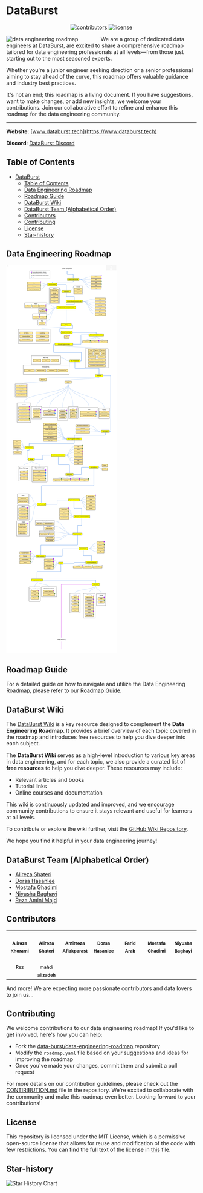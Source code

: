 # DataBurst

<p align=center>
    <a href="https://github.com/data-burst/data-engineering-roadmap/graphs/contributors">
    <img src="https://img.shields.io/github/contributors-anon/data-burst/data-engineering-roadmap?color=yellow&style=flat-square" alt="contributors">
    </a>
    <a href="https://github.com/data-burst/data-engineering-roadmap/LICENSE"> 
    <img src="https://img.shields.io/badge/MIT-blue.svg?style=flat-square&label=license" alt="license">
</a>
</p>


<img  align="left" src="https://raw.githubusercontent.com/data-burst/databurst-public-assets/main/databurst/logo.jpg" width="250" alt="data engineering roadmap"/>

We are a group of dedicated data engineers at DataBurst, are excited to share a comprehensive roadmap tailored for data engineering professionals at all levels—from those just starting out to the most seasoned experts.

Whether you're a junior engineer seeking direction or a senior professional aiming to stay ahead of the curve, this roadmap offers valuable guidance and industry best practices.

It's not an end; this roadmap is a living document. If you have suggestions, want to make changes, or add new insights, we welcome your contributions. Join our collaborative effort to refine and enhance this roadmap for the data engineering community.

----------------------

**Website**: [www.databurst.tech](https://www.databurst.tech)

**Discord**: [DataBurst Discord](https://discord.gg/DWVD3gVv)

## Table of Contents

- [DataBurst](#databurst)
  - [Table of Contents](#table-of-contents)
  - [Data Engineering Roadmap](#data-engineering-roadmap)
  - [Roadmap Guide](#roadmap-guide)
  - [DataBurst Wiki](#databurst-wiki)
  - [DataBurst Team (Alphabetical Order)](#databurst-team-alphabetical-order)
  - [Contributors](#contributors)
  - [Contributing](#contributing)
  - [License](#license)
  - [Star-history](#star-history)

## Data Engineering Roadmap

![data engineer roadmap](https://raw.githubusercontent.com/data-burst/data-engineering-public-assets/main/data-engineering-roadmap/roadmap.png)

## Roadmap Guide

For a detailed guide on how to navigate and utilize the Data Engineering Roadmap, please refer to our [Roadmap Guide](ROADMAP_GUIDE.md).

## DataBurst Wiki

The [DataBurst Wiki](https://wiki.databurst.tech/) is a key resource designed to complement the **Data Engineering Roadmap**. It provides a brief overview of each topic covered in the roadmap and introduces free resources to help you dive deeper into each subject.

The **DataBurst Wiki** serves as a high-level introduction to various key areas in data engineering, and for each topic, we also provide a curated list of **free resources** to help you dive deeper. These resources may include:

- Relevant articles and books
- Tutorial links
- Online courses and documentation

This wiki is continuously updated and improved, and we encourage community contributions to ensure it stays relevant and useful for learners at all levels.

To contribute or explore the wiki further, visit the [GitHub Wiki Repository](https://github.com/data-burst/data-engineering-wiki).

We hope you find it helpful in your data engineering journey!

## DataBurst Team (Alphabetical Order)

- [Alireza Shateri](https://www.linkedin.com/in/alireza-shateri-a91093176/)
- [Dorsa Hasanlee](https://www.linkedin.com/in/dorsa-hasanlee/)
- [Mostafa Ghadimi](https://www.linkedin.com/in/mostafaghadimi/)
- [Niyusha Baghayi](https://www.linkedin.com/in/niyusha-baghayi/)
- [Reza Amini Majd](https://www.linkedin.com/in/rezaaminimajd/)

## Contributors

<!-- ALL-CONTRIBUTORS-LIST:START - Do not remove or modify this section -->
<!-- prettier-ignore-start -->
<!-- markdownlint-disable -->
<table>
  <tbody>
    <tr>
      <td align="center" valign="top" width="14.28%"><a href="https://github.com/khoramism"><img src="https://avatars.githubusercontent.com/u/61660755?v=4" style="border-radius:50%" width="100px;" alt=""/><br /><sub><b>Alireza Khorami</b></sub></a></td>
      <td align="center" valign="top" width="14.28%"><a href="https://github.com/ShAlireza"><img src="https://avatars.githubusercontent.com/u/45388177?v=4" style="border-radius:50%" width="100px;" alt=""/><br /><sub><b>Alireza Shateri</b></sub></a></td>
      <td align="center" valign="top" width="14.28%"><a href="https://github.com/AmirAflak"><img src="https://avatars.githubusercontent.com/u/84932095?v=4" style="border-radius:50%" width="100px;" alt=""/><br /><sub><b>Amirreza Aflakparast</b></sub></a></td>
      <td align="center" valign="top" width="14.28%"><a href="https://www.linkedin.com/in/dorsa-hasanlee/"><img src="https://avatars.githubusercontent.com/u/49491638?v=4" style="border-radius:50%" width="100px;" alt=""/><br /><sub><b>Dorsa Hasanlee</b></sub></a></td>
      <td align="center" valign="top" width="14.28%"><a href="https://github.com/FaridFArab"><img src="https://avatars.githubusercontent.com/u/18400226?v=4" style="border-radius:50%" width="100px;" alt=""/><br /><sub><b>Farid Arab</b></sub></a></td>
      <td align="center" valign="top" width="14.28%"><a href="https://github.com/mostafaghadimi"><img src="https://avatars.githubusercontent.com/u/24542893?v=4" style="border-radius:50%" width="100px;" alt=""/><br /><sub><b>Mostafa Ghadimi</b></sub></a></td>
      <td align="center" valign="top" width="14.28%"><a href="https://github.com/niyushabaghayi"><img src="https://avatars.githubusercontent.com/u/16796804?v=4" style="border-radius:50%" width="100px;" alt=""/><br /><sub><b>Niyusha Baghayi</b></sub></a></td>
    </tr>
    <tr>
      <td align="center" valign="top" width="14.28%"><a href="https://github.com/rezaaminimajd"><img src="https://avatars.githubusercontent.com/u/45604304?v=4" style="border-radius:50%" width="100px;" alt=""/><br /><sub><b>Rez</b></sub></a></td>
      <td align="center" valign="top" width="14.28%"><a href="https://github.com/alizademhdi"><img src="https://avatars.githubusercontent.com/u/79321261?v=4" style="border-radius:50%" width="100px;" alt=""/><br /><sub><b>mahdi alizadeh</b></sub></a></td>
    </tr>
  </tbody>
</table>

<!-- markdownlint-restore -->
<!-- prettier-ignore-end -->

<!-- ALL-CONTRIBUTORS-LIST:END -->
<!-- prettier-ignore-start -->
<!-- markdownlint-disable -->

<!-- markdownlint-restore -->
<!-- prettier-ignore-end -->

<!-- ALL-CONTRIBUTORS-LIST:END -->

And more! We are expecting more passionate contributors and data lovers to join us...

## Contributing

We welcome contributions to our data engineering roadmap! If you'd like to get involved, here's how you can help:

- Fork the [data-burst/data-engineering-roadmap](https://github.com/data-burst/data-engineering-roadmap) repository
- Modify the `roadmap.yaml` file based on your suggestions and ideas for improving the roadmap
- Once you've made your changes, commit them and submit a pull request

For more details on our contribution guidelines, please check out the [CONTIRIBUTION.md](CONTRIBUTING.md) file in the repository. We're excited to collaborate with the community and make this roadmap even better. Looking forward to your contributions!

## License

This repository is licensed under the MIT License, which is a permissive open-source license that allows for reuse and modification of the code with few restrictions. You can find the full text of the license in [this](./LICENSE) file.

## Star-history

<picture>
  <source
    media="(prefers-color-scheme: dark)"
    srcset="
      https://api.star-history.com/svg?repos=data-burst/data-engineering-roadmap&type=Date&theme=dark
    "
  />
  <source
    media="(prefers-color-scheme: light)"
    srcset="
      https://api.star-history.com/svg?repos=data-burst/data-engineering-roadmap&type=Date
    "
  />
  <img
    alt="Star History Chart"
    src="https://api.star-history.com/svg?repos=data-burst/data-engineering-roadmap&type=Date"
  />
</picture>
